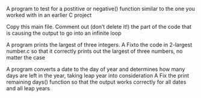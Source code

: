 A program to test for a postitive or negative() function similar to the one you worked with in an earlier C project

Copy this main file. Comment out (don’t delete it!) the part of the code that is causing the output to go into an infinite loop 

A program prints the largest of three integers. A  Fixto  the code in 2-largest number.c so that it correctly prints out the largest of three numbers, no matter the case

A program converts a date to the day of year and determines how many days are left in the year, taking leap year into consideration A Fix the print remaining days() function so that the output works correctly for all dates and all leap years
